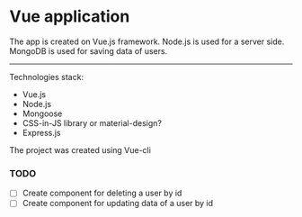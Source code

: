 # Vue application
The app is created on Vue.js framework. Node.js is used for a server side. MongoDB is used for saving data of users.

***

Technologies stack:

+ Vue.js
+ Node.js
+ Mongoose
+ CSS-in-JS library or material-design? 
+ Express.js

The project was created using Vue-cli

### TODO 
- [ ] Create component for deleting a user by id
- [ ] Create component for updating data of a user by id
